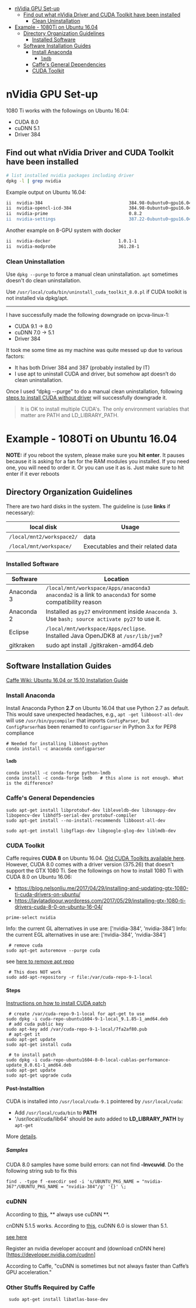 <!-- TOC -->

- [nVidia GPU Set-up](#nvidia-gpu-set-up)
    - [Find out what nVidia Driver and CUDA Toolkit have been installed](#find-out-what-nvidia-driver-and-cuda-toolkit-have-been-installed)
        - [Clean Uninstallation](#clean-uninstallation)
- [Example - 1080Ti on Ubuntu 16.04](#example---1080ti-on-ubuntu-1604)
    - [Directory Organization Guidelines](#directory-organization-guidelines)
        - [Installed Software](#installed-software)
    - [Software Installation Guides](#software-installation-guides)
        - [Install Anaconda](#install-anaconda)
            - [`lmdb`](#lmdb)
        - [Caffe's General Dependencies](#caffes-general-dependencies)
        - [CUDA Toolkit](#cuda-toolkit)

<!-- /TOC -->

# nVidia GPU Set-up

1080 Ti works with the followings on Ubuntu 16.04:
- CUDA 8.0
- cuDNN 5.1
- Driver 384

## Find out what nVidia Driver and CUDA Toolkit have been installed

```sh
# list installed nvidia packages including driver
dpkg -l | grep nvidia
```

Example output on Ubuntu 16.04:
```sh
ii  nvidia-384                                 384.98-0ubuntu0~gpu16.04.1                   amd64        NVIDIA binary driver - version 384.98
ii  nvidia-opencl-icd-384                      384.98-0ubuntu0~gpu16.04.1                   amd64        NVIDIA OpenCL ICD
ii  nvidia-prime                               0.8.2                                        amd64        Tools to enable NVIDIA's Prime
ii  nvidia-settings                            387.22-0ubuntu0~gpu16.04.1                   amd64        Tool for configuring the NVIDIA graphics driver
```

Another example on 8-GPU system with docker
```sh
ii  nvidia-docker                          1.0.1-1                                      amd64        NVIDIA Docker container tools
ii  nvidia-modprobe                        361.28-1                                     amd64        utility to load NVIDIA kernel modules and create device nodes
```

### Clean Uninstallation

Use `dpkg --purge` to force a manual clean uninstallation. `apt` sometimes doesn't do clean uninstallation.

Use `/usr/local/cuda/bin/uninstall_cuda_toolkit_8.0.pl` if CUDA toolkit is not installed via dpkg/apt.

-----------------------------------------------------------------
I have successfully made the following downgrade on ipcva-linux-1:
- CUDA 9.1 -> 8.0
- cuDNN 7.0 -> 5.1
- Driver 384

It took me some time as my machine was quite messed up due to various factors:
- It has both Driver 384 and 387 (probably installed by IT)
- I use apt to uninstall CUDA and driver, but somehow apt doesn’t do clean uninstallation.

Once I used “dpkg --purge" to do a manual clean uninstallation,  following [steps to install CUDA without driver](https://laylatadjpour.wordpress.com/2017/05/29/installing-gtx-1080-ti-drivers-cuda-8-0-on-ubuntu-16-04/) will successfully downgrade it.
> It is OK to install multiple CUDA's. The only environment variables that matter are PATH and LD_LIBRARY_PATH. 

# Example - 1080Ti on Ubuntu 16.04

**NOTE:** if you reboot the system, please make sure you **hit enter**. It pauses because it is asking for a fan for the RAM modules you installed. If you need one, you will need to order it. Or you can use it as is. Just make sure to hit enter if it ever reboots

## Directory Organization Guidelines
There are two hard disks in the system. The guideline is (use **links** if necessary):

| local disk | Usage
|------------|---------------------
|`/local/mnt2/workspace2/`| data
|`/local/mnt/workspace/`| Executables and their related data

### Installed Software
| Software | Location
|------------|---------------------
|Anaconda 3| `/local/mnt/workspace/Apps/anaconda3`<br> `anaconda2` is a link to `anaconda3` for some compatibility reason
|Anaconda 2| Installed as `py27` environment inside `Anaconda 3`. <br> Use `bash; source activate py27` to use it.
|Eclipse | `/local/mnt/workspace/Apps/eclipse`. <br> Installed Java OpenJDK8 at `/usr/lib/jvm`?
|gitkraken |sudo apt install ./gitkraken-amd64.deb


## Software Installation Guides
[Caffe Wiki: Ubuntu 16.04 or 15.10 Installation Guide](https://github.com/BVLC/caffe/wiki/Ubuntu-16.04-or-15.10-Installation-Guide)

### Install Anaconda

Install Anaconda Python **2.7** on Ubuntu 16.04 that use Python 2.7 as default. This would save unexpected headaches, e.g., `apt -get libboost-all-dev` will use `/usr/bin/pycompiler` that imports `ConfigParser`, but `ConfigParser`has been renamed to `configparser` in Python 3.x for PEP8 compliance

``` shell
# Needed for installing libboost-python
conda install -c anaconda configparser
```
#### `lmdb`

```shell
conda install -c conda-forge python-lmdb
conda install -c conda-forge lmdb   # this alone is not enough. What is the difference?
```

### Caffe's General Dependencies

```shell
sudo apt-get install libprotobuf-dev libleveldb-dev libsnappy-dev libopencv-dev libhdf5-serial-dev protobuf-compiler
sudo apt-get install --no-install-recommends libboost-all-dev

sudo apt-get install libgflags-dev libgoogle-glog-dev liblmdb-dev
```

### CUDA Toolkit

Caffe requires **CUDA 8** on Ubuntu 16.04. [Old CUDA Toolkits available here](https://developer.nvidia.com/cuda-toolkit-archive). However, CUDA 8.0 comes with a driver version (375.26) that doesn't support the GTX 1080 Ti. See the followings
on how to install 1080 Ti with CUDA 8.0 on Ubuntu 16.06:
- https://blog.nelsonliu.me/2017/04/29/installing-and-updating-gtx-1080-ti-cuda-drivers-on-ubuntu/
- https://laylatadjpour.wordpress.com/2017/05/29/installing-gtx-1080-ti-drivers-cuda-8-0-on-ubuntu-16-04/

```prime-select nvidia```

Info: the current GL alternatives in use are: ['nvidia-384', 'nvidia-384']
Info: the current EGL alternatives in use are: ['nvidia-384', 'nvidia-384']

```shell
 # remove cuda
sudo apt-get autoremove --purge cuda
```

see [here to remove apt repo](https://unix.stackexchange.com/questions/219341/how-to-apt-delete-repository)
```shell
 # This does NOT work
sudo add-apt-repository -r file:/var/cuda-repo-9-1-local
```

#### Steps
[Instructions on how to install CUDA patch](https://askubuntu.com/questions/944219/how-to-complete-a-dpkg-cublas-patch-update-to-cuda-8-installation-in-16-04)

```shell
 # create /var/cuda-repo-9-1-local for apt-get to use
sudo dpkg -i cuda-repo-ubuntu1604-9-1-local_9.1.85-1_amd64.deb
 # add cuda public key
sudo apt-key add /var/cuda-repo-9-1-local/7fa2af80.pub
 # apt-get it
sudo apt-get update
sudo apt-get install cuda

 # to install patch
sudo dpkg -i cuda-repo-ubuntu1604-8-0-local-cublas-performance-update_8.0.61-1_amd64.deb
sudo apt-get update  
sudo apt-get upgrade cuda
```

#### Post-Installtion

CUDA is installed into `/usr/local/cuda-9.1` pointered by `/usr/local/cuda`:
- Add `/usr/local/cuda/bin` to **PATH**
- '/usr/local/cuda/lib64' should be auto added to **LD_LIBRARY_PATH** by `apt-get`

More [details](http://docs.nvidia.com/cuda/cuda-installation-guide-linux/index.html#post-installation-actions).

##### Samples

CUDA 8.0 samples have some build errors: can not find **-lnvcuvid**. Do the following string sub to fix this
```shell
find . -type f -execdir sed -i 's/UBUNTU_PKG_NAME = "nvidia-367"/UBUNTU_PKG_NAME = "nvidia-384"/g' '{}' \;
```

### cuDNN

According to [this](https://github.com/jcjohnson/cnn-benchmarks), ** always use cuDNN **.

cnDNN 5.1.5 works. According to [this](https://github.com/BVLC/caffe/issues/5490), cuDNN 6.0 is slower than 5.1.

[see here ](https://askubuntu.com/questions/767269/how-can-i-install-cudnn-on-ubuntu-16-04)

Register an nvidia developer account and (download cnDNN here)[https://developer.nvidia.com/cudnn]

According to Caffe, "cuDNN is sometimes but not always faster than Caffe’s GPU acceleration."

### Other Stuffs Required by Caffe

```
 sudo apt-get install libatlas-base-dev
```